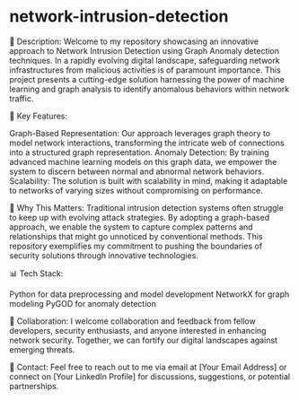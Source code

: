 # network-intrusion-detection
📌 Description:
Welcome to my repository showcasing an innovative approach to Network Intrusion Detection using Graph Anomaly detection techniques. In a rapidly evolving digital landscape, safeguarding network infrastructures from malicious activities is of paramount importance. This project presents a cutting-edge solution harnessing the power of machine learning and graph analysis to identify anomalous behaviors within network traffic.

🚀 Key Features:

Graph-Based Representation: Our approach leverages graph theory to model network interactions, transforming the intricate web of connections into a structured graph representation.
Anomaly Detection: By training advanced machine learning models on this graph data, we empower the system to discern between normal and abnormal network behaviors.
Scalability: The solution is built with scalability in mind, making it adaptable to networks of varying sizes without compromising on performance.

🌟 Why This Matters:
Traditional intrusion detection systems often struggle to keep up with evolving attack strategies. By adopting a graph-based approach, we enable the system to capture complex patterns and relationships that might go unnoticed by conventional methods. This repository exemplifies my commitment to pushing the boundaries of security solutions through innovative technologies.

📊 Tech Stack:

Python for data preprocessing and model development
NetworkX for graph modeling
PyGOD for anomaly detection

👥 Collaboration:
I welcome collaboration and feedback from fellow developers, security enthusiasts, and anyone interested in enhancing network security. Together, we can fortify our digital landscapes against emerging threats.

📧 Contact:
Feel free to reach out to me via email at [Your Email Address] or connect on [Your LinkedIn Profile] for discussions, suggestions, or potential partnerships.